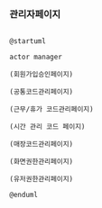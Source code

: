 ### 관리자페이지

```plantuml

@startuml

actor manager

(회원가입승인페이지)

(공통코드관리페이지)

(근무/휴가 코드관리페이지)

(시간 관리 코드 페이지)

(매장코드관리페이지)

(화면권한관리페이지)

(유저권한관리페이지)

@enduml

```
